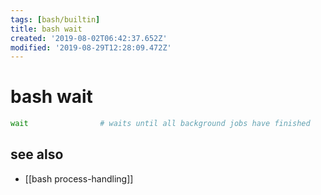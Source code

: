 ```yaml
---
tags: [bash/builtin]
title: bash wait
created: '2019-08-02T06:42:37.652Z'
modified: '2019-08-29T12:28:09.472Z'
---
```


# bash wait

```sh
wait                # waits until all background jobs have finished
```

## see also
- [[bash process-handling]]
